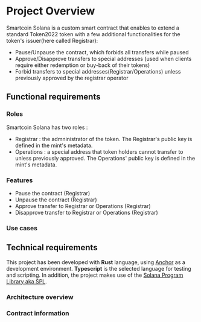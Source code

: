 # Project Overview
Smartcoin Solana is a custom smart contract that enables to extend a standard Token2022 token with a few additional functionalities for the token's issuer(here called Registrar):
- Pause/Unpause the contract, which forbids all transfers while paused
- Approve/Disapprove transfers to special addresses (used when clients require either redemption or buy-back of their tokens)
- Forbid transfers to special addresses(Registrar/Operations) unless previously approved by the registrar operator

## Functional requirements

### Roles
Smartcoin Solana has two roles : 
- Registrar : the admninistrator of the token. The Registrar's public key is defined in the mint's metadata.
- Operations : a special address that token holders cannot transfer to unless previously approved. The Operations' public key is defined in the mint's metadata.

### Features
- Pause the contract (Registrar)
- Unpause the contract (Registrar)
- Approve transfer to Registrar or Operations (Registrar)
- Disapprove transfer to Registrar or Operations (Registrar)

### Use cases


## Technical requirements
This project has been developed with **Rust** language, using [Anchor](https://www.anchor-lang.com/) as a development environment. **Typescript** is the selected language for testing and scripting.
In addition, the project makes use of the [Solana Program Library aka SPL](https://spl.solana.com/).

### Architecture overview

### Contract information

